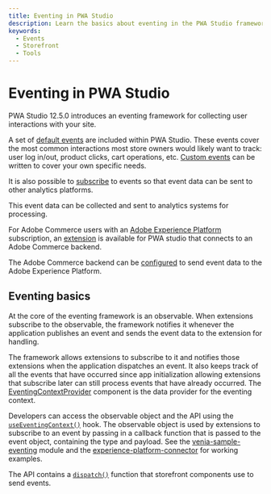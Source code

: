 ```yaml
---
title: Eventing in PWA Studio
description: Learn the basics about eventing in the PWA Studio framework.
keywords:
  - Events
  - Storefront
  - Tools
---
```


# Eventing in PWA Studio

PWA Studio 12.5.0 introduces an eventing framework for collecting user interactions with your site.

A set of [default events](/api/events/) are included within PWA Studio. These events cover the most common interactions most store owners would likely want to track: user log in/out, product clicks, cart operations, etc.
[Custom events](/tutorials/events/custom-events/) can be written to cover your own specific needs.

It is also possible to [subscribe](/tutorials/events/custom-events/) to events so that event data can be sent to other analytics platforms.

This event data can be collected and sent to analytics systems for processing.

For Adobe Commerce users with an [Adobe Experience Platform](https://business.adobe.com/products/experience-platform/adobe-experience-platform.html) subscription, an [extension](/integrations/adobe-commerce/aep/) is available for PWA studio that connects to an Adobe Commerce backend.

The Adobe Commerce backend can be [configured](/integrations/adobe-commerce/aep/) to send event data to the Adobe Experience Platform.

## Eventing basics

At the core of the eventing framework is an observable.
When extensions subscribe to the observable, the framework notifies it whenever the application publishes an event and sends the event data to the extension for handling.

The framework allows extensions to subscribe to it and notifies those extensions when the application dispatches an event.
It also keeps track of all the events that have occurred since app initialization allowing extensions that subscribe later can still process events that have already occurred. The [EventingContextProvider](https://github.com/magento/pwa-studio/blob/develop/packages/peregrine/lib/context/eventing.js#L13-L54) component is the data provider for the eventing context.

Developers can access the observable object and the API using the [`useEventingContext()`](https://github.com/magento/pwa-studio/blob/develop/packages/extensions/venia-sample-eventing/main.js#L29) hook.
The observable object is used by extensions to subscribe to an event by passing in a callback function that is passed to the event object, containing the type and payload. See the [venia-sample-eventing](https://github.com/magento/pwa-studio/blob/develop/packages/extensions/venia-sample-eventing/main.js#L32-L59) module and the [experience-platform-connector](https://github.com/magento/pwa-studio/blob/develop/packages/extensions/experience-platform-connector/src/main.js#L83-L85) for working examples.

The API contains a [`dispatch()`](https://github.com/magento/pwa-studio/blob/develop/packages/extensions/experience-platform-connector/src/wrappers/wrapUseAutocomplete.js#L23-L35) function that storefront components use to send events.
